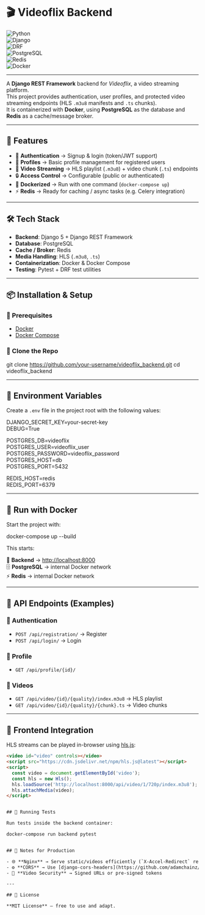 # 🎬 Videoflix Backend

![Python](https://img.shields.io/badge/Python-3.13-blue?logo=python&logoColor=white)  
![Django](https://img.shields.io/badge/Django-5.0-green?logo=django&logoColor=white)  
![DRF](https://img.shields.io/badge/DRF-REST%20Framework-red?logo=django&logoColor=white)  
![PostgreSQL](https://img.shields.io/badge/PostgreSQL-16-blue?logo=postgresql&logoColor=white)  
![Redis](https://img.shields.io/badge/Redis-7-red?logo=redis&logoColor=white)  
![Docker](https://img.shields.io/badge/Docker-Compose-2496ED?logo=docker&logoColor=white)  

---

A **Django REST Framework** backend for *Videoflix*, a video streaming platform.  
This project provides authentication, user profiles, and protected video streaming endpoints (HLS `.m3u8` manifests and `.ts` chunks).  
It is containerized with **Docker**, using **PostgreSQL** as the database and **Redis** as a cache/message broker.

---

## 🚀 Features

- 🔑 **Authentication** → Signup & login (token/JWT support)  
- 👤 **Profiles** → Basic profile management for registered users  
- 🎥 **Video Streaming** → HLS playlist (`.m3u8`) + video chunk (`.ts`) endpoints  
- 🔒 **Access Control** → Configurable (public or authenticated)  
- 🐳 **Dockerized** → Run with one command (`docker-compose up`)  
- ⚡ **Redis** → Ready for caching / async tasks (e.g. Celery integration)  

---

## 🛠️ Tech Stack

- **Backend**: Django 5 + Django REST Framework  
- **Database**: PostgreSQL  
- **Cache / Broker**: Redis  
- **Media Handling**: HLS (`.m3u8`, `.ts`)  
- **Containerization**: Docker & Docker Compose  
- **Testing**: Pytest + DRF test utilities  

---

## 📦 Installation & Setup

### 🔹 Prerequisites

- [Docker](https://docs.docker.com/get-docker/)  
- [Docker Compose](https://docs.docker.com/compose/)  

### 🔹 Clone the Repo

git clone https://github.com/your-username/videoflix_backend.git
cd videoflix_backend

---

## 🔹 Environment Variables  
Create a `.env` file in the project root with the following values:  

DJANGO_SECRET_KEY=your-secret-key  
DEBUG=True  

POSTGRES_DB=videoflix  
POSTGRES_USER=videoflix_user  
POSTGRES_PASSWORD=videoflix_password  
POSTGRES_HOST=db  
POSTGRES_PORT=5432  

REDIS_HOST=redis  
REDIS_PORT=6379  

---

## 🔹 Run with Docker  

Start the project with:  

docker-compose up --build


This starts:

📡 **Backend** → [http://localhost:8000](http://localhost:8000)  
🗄️ **PostgreSQL** → internal Docker network  
⚡ **Redis** → internal Docker network  

---

## 📡 API Endpoints (Examples)

### 🔑 Authentication  
- `POST /api/registration/` → Register  
- `POST /api/login/` → Login  

### 👤 Profile  
- `GET /api/profile/{id}/`  

### 🎥 Videos  
- `GET /api/video/{id}/{quality}/index.m3u8` → HLS playlist  
- `GET /api/video/{id}/{quality}/{chunk}.ts` → Video chunks  

---

## 🎥 Frontend Integration

HLS streams can be played in-browser using [hls.js](https://github.com/video-dev/hls.js):  

```html
<video id="video" controls></video>
<script src="https://cdn.jsdelivr.net/npm/hls.js@latest"></script>
<script>
  const video = document.getElementById('video');
  const hls = new Hls();
  hls.loadSource('http://localhost:8000/api/video/1/720p/index.m3u8');
  hls.attachMedia(video);
</script>


## 🧪 Running Tests  

Run tests inside the backend container:  

docker-compose run backend pytest


## 📖 Notes for Production  

- 🌐 **Nginx** → Serve static/videos efficiently (`X-Accel-Redirect` recommended)  
- ⚙️ **CORS** → Use [django-cors-headers](https://github.com/adamchainz/django-cors-headers)  
- 🔑 **Video Security** → Signed URLs or pre-signed tokens  

---

## 📜 License  

**MIT License** – free to use and adapt.  

